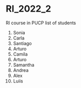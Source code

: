 # RI_2022_2
RI course in PUCP
list of students
1. Sonia
2. Carla
3. Santiago
4. Arturo
6. Camila
7. Arturo
8. Samantha
10. Andrea
11. Alex
12. Luiis

